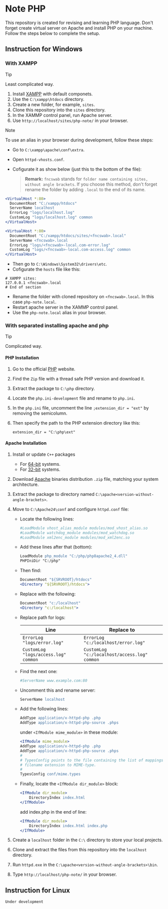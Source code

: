 # Note PHP

This repository is created for revising and learning PHP language.
Don't forget create virtual server on Apache and install PHP on your machine.
Follow the steps below to complete the setup.

## Instruction for Windows

### With XAMPP

> [!TIP]
> Least complicated way.

1. Install [XAMPP](https://www.apachefriends.org/) with default componets.
2. Use the `C:\xampp\htdocs` directory.
3. Create a new folder, for example, `sites`.
4. Clone this repository into the `sites` directory.
5. In the XAMMP control panel, run Apache server.
6. Use `http://localhost/sites/php-note/` in your browser.

> [!NOTE]
> To use an alias in your browser during development, follow these steps:
>
> - Go to `C:\xampp\apache\conf\extra`.
> - Open `httpd-vhosts.conf`.
> - Cofigurate it as show below (just this to the bottom of the file):
>
>   > **Remark:** `fncswab` stands for `folder name containing sites, without angle brackets`.
>   > If you choose this method, don't forget rename the folder by adding `.local` to the end of its name.
>
> ```apache
> <VirtualHost *:80>
>   DocumentRoot "C:/xampp/htdocs"
>   ServerName localhost
>   ErrorLog "logs/localhost.log"
>   CustomLog "logs/localhost.log" common
> </VirtualHost>
>
> <VirtualHost *:80>
>   DocumentRoot "C:/xampp/htdocs/sites/<fncswab>.local"
>   ServerName <fncswab>.local
>   ErrorLog "logs/<fncswab>-local.com-error.log"
>   CustomLog "logs/<fncswab>-local.com-access.log" common
> </VirtualHost>
> ```
>
> - Then go to `C:\Windows\System32\drivers\etc`.
> - Cofigurate the `hosts` file like this:
>
> ```
> # XAMPP sites:
> 127.0.0.1 <fncswab>.local
> # End of section
> ```
>
> - Rename the folder with cloned repository on `<fncswab>.local`. In this case `php-note.local`.
> - Restart apache server in the XAMMP control panel.
> - Use the `php-note.local` alias in your browser.

### With separated installing apache and php

> [!TIP]
> Complicated way.

#### PHP Installation

1. Go to the official [PHP](https://windows.php.net/download) website.
2. Find the `Zip` file with a thread safe PHP version and download it.
3. Extract the package to `C:\php` directory.
4. Locate the `php.ini-development` file and rename to `php.ini`.
5. In the `php.ini` file, uncomment the line `;extension_dir = "ext"` by removing the semicolumn.
6. Then specify the path to the PHP extension directory like this:

   ```
   extension_dir = "C:\php\ext"
   ```

#### Apache Installation

1. Install or update `C++` packages
   - For [64-bit](https://aka.ms/vs/17/release/VC_redist.x64.exe) systems.
   - For [32-bit](https://aka.ms/vs/17/release/VC_redist.x86.exe) systems.
2. Download [Apache](https://www.apachelounge.com/download/) binaries distribution `.zip` file, matching your system architecture.
3. Extract the package to directory named `C:\apache<version-without-angle-brackets>`.
4. Move to `C:\Apache24\conf` and configure `httpd.conf` file:

   - Locate the following lines:

     ```apache
     #LoadModule vhost_alias_module modules/mod_vhost_alias.so
     #LoadModule watchdog_module modules/mod_watchdog.so
     #LoadModule xml2enc_module modules/mod_xml2enc.so
     ```

   - Add these lines after that (bottom):

     ```apache
     LoadModule php_module "C:/php/php8apache2_4.dll"
     PHPIniDir "C:/php"
     ```

   - Then find:

     ```apache
     DocumentRoot "${SRVROOT}/htdocs"
     <Directory "${SRVROOT}/htdocs">
     ```

   - Replace with the following:

     ```apache
     DocumentRoot "c:/localhost"
     <Directory "c:/localhost">
     ```

   - Replace path for logs:

     | Line                                 | Replace to                                   |
     | ------------------------------------ | -------------------------------------------- |
     | `ErrorLog "logs/error.log"`          | `ErrorLog "c:/localhost/error.log"`          |
     | `CustomLog "logs/access.log" common` | `CustomLog "c:/localhost/access.log" common` |

   - Find the next one:
     ```apache
     #ServerName www.example.com:80
     ```
   - Uncomment this and rename server:
     ```apache
     ServerName localhost
     ```
   - Add the following lines:

     ```apache
     AddType application/x-httpd-php .php
     AddType application/x-httpd-php-source .phps
     ```

     under `<IfModule mime_module>`
     in these module:

     ```apache
     <IfModule mime_module>
     AddType application/x-httpd-php .php
     AddType application/x-httpd-php-source .phps
     #
     # TypesConfig points to the file containing the list of mappings from
     # filename extension to MIME-type.
     #
     TypesConfig conf/mime.types
     ```

   - Finally, locate the `<IfModule dir_module>` block:
     ```apache
     <IfModule dir_module>
         DirectoryIndex index.html
     </IfModule>
     ```
     add index.php in the end of line:
     ```apache
     <IfModule dir_module>
         DirectoryIndex index.html index.php
     </IfModule>
     ```

5. Create a `localhost` folder in the `C:\` directory to store your local projects.
6. Clone and extract the files from this repository into the `localhost` directory.
7. Run `httpd.exe` in the `C:\apache<version-without-angle-brackets>\bin`.
8. Type `http://localhost/php-note/` in your browser.

## Instruction for Linux

```
Under development
```

